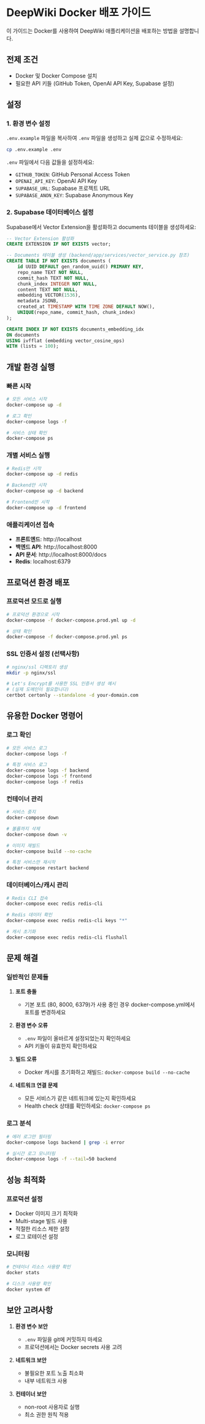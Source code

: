 # DeepWiki Docker 배포 가이드

이 가이드는 Docker를 사용하여 DeepWiki 애플리케이션을 배포하는 방법을 설명합니다.

## 전제 조건

- Docker 및 Docker Compose 설치
- 필요한 API 키들 (GitHub Token, OpenAI API Key, Supabase 설정)

## 설정

### 1. 환경 변수 설정

`.env.example` 파일을 복사하여 `.env` 파일을 생성하고 실제 값으로 수정하세요:

```bash
cp .env.example .env
```

`.env` 파일에서 다음 값들을 설정하세요:
- `GITHUB_TOKEN`: GitHub Personal Access Token
- `OPENAI_API_KEY`: OpenAI API Key
- `SUPABASE_URL`: Supabase 프로젝트 URL
- `SUPABASE_ANON_KEY`: Supabase Anonymous Key

### 2. Supabase 데이터베이스 설정

Supabase에서 Vector Extension을 활성화하고 documents 테이블을 생성하세요:

```sql
-- Vector Extension 활성화
CREATE EXTENSION IF NOT EXISTS vector;

-- Documents 테이블 생성 (backend/app/services/vector_service.py 참조)
CREATE TABLE IF NOT EXISTS documents (
    id UUID DEFAULT gen_random_uuid() PRIMARY KEY,
    repo_name TEXT NOT NULL,
    commit_hash TEXT NOT NULL,
    chunk_index INTEGER NOT NULL,
    content TEXT NOT NULL,
    embedding VECTOR(1536),
    metadata JSONB,
    created_at TIMESTAMP WITH TIME ZONE DEFAULT NOW(),
    UNIQUE(repo_name, commit_hash, chunk_index)
);

CREATE INDEX IF NOT EXISTS documents_embedding_idx 
ON documents 
USING ivfflat (embedding vector_cosine_ops)
WITH (lists = 100);
```

## 개발 환경 실행

### 빠른 시작

```bash
# 모든 서비스 시작
docker-compose up -d

# 로그 확인
docker-compose logs -f

# 서비스 상태 확인
docker-compose ps
```

### 개별 서비스 실행

```bash
# Redis만 시작
docker-compose up -d redis

# Backend만 시작
docker-compose up -d backend

# Frontend만 시작
docker-compose up -d frontend
```

### 애플리케이션 접속

- **프론트엔드**: http://localhost
- **백엔드 API**: http://localhost:8000
- **API 문서**: http://localhost:8000/docs
- **Redis**: localhost:6379

## 프로덕션 환경 배포

### 프로덕션 모드로 실행

```bash
# 프로덕션 환경으로 시작
docker-compose -f docker-compose.prod.yml up -d

# 상태 확인
docker-compose -f docker-compose.prod.yml ps
```

### SSL 인증서 설정 (선택사항)

```bash
# nginx/ssl 디렉토리 생성
mkdir -p nginx/ssl

# Let's Encrypt를 사용한 SSL 인증서 생성 예시
# (실제 도메인이 필요합니다)
certbot certonly --standalone -d your-domain.com
```

## 유용한 Docker 명령어

### 로그 확인
```bash
# 모든 서비스 로그
docker-compose logs -f

# 특정 서비스 로그
docker-compose logs -f backend
docker-compose logs -f frontend
docker-compose logs -f redis
```

### 컨테이너 관리
```bash
# 서비스 중지
docker-compose down

# 볼륨까지 삭제
docker-compose down -v

# 이미지 재빌드
docker-compose build --no-cache

# 특정 서비스만 재시작
docker-compose restart backend
```

### 데이터베이스/캐시 관리
```bash
# Redis CLI 접속
docker-compose exec redis redis-cli

# Redis 데이터 확인
docker-compose exec redis redis-cli keys "*"

# 캐시 초기화
docker-compose exec redis redis-cli flushall
```

## 문제 해결

### 일반적인 문제들

1. **포트 충돌**
   - 기본 포트 (80, 8000, 6379)가 사용 중인 경우 docker-compose.yml에서 포트를 변경하세요

2. **환경 변수 오류**
   - `.env` 파일이 올바르게 설정되었는지 확인하세요
   - API 키들이 유효한지 확인하세요

3. **빌드 오류**
   - Docker 캐시를 초기화하고 재빌드: `docker-compose build --no-cache`

4. **네트워크 연결 문제**
   - 모든 서비스가 같은 네트워크에 있는지 확인하세요
   - Health check 상태를 확인하세요: `docker-compose ps`

### 로그 분석
```bash
# 에러 로그만 필터링
docker-compose logs backend | grep -i error

# 실시간 로그 모니터링
docker-compose logs -f --tail=50 backend
```

## 성능 최적화

### 프로덕션 설정
- Docker 이미지 크기 최적화
- Multi-stage 빌드 사용
- 적절한 리소스 제한 설정
- 로그 로테이션 설정

### 모니터링
```bash
# 컨테이너 리소스 사용량 확인
docker stats

# 디스크 사용량 확인
docker system df
```

## 보안 고려사항

1. **환경 변수 보안**
   - `.env` 파일을 git에 커밋하지 마세요
   - 프로덕션에서는 Docker secrets 사용 고려

2. **네트워크 보안**
   - 불필요한 포트 노출 최소화
   - 내부 네트워크 사용

3. **컨테이너 보안**
   - non-root 사용자로 실행
   - 최소 권한 원칙 적용
